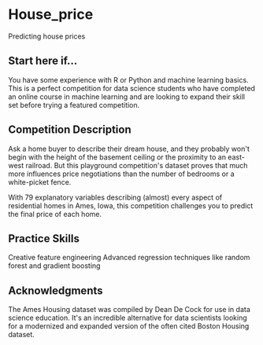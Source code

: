 # House_price

Predicting house prices 

## Start here if...

You have some experience with R or Python and machine learning basics. 
This is a perfect competition for data science students who have completed an online course in machine learning and are looking
to expand their skill set before trying a featured competition. 

## Competition Description


Ask a home buyer to describe their dream house,
and they probably won't begin with the height of the basement ceiling or the proximity to an east-west railroad.
But this playground competition's dataset proves that much more influences price negotiations
than the number of bedrooms or a white-picket fence.

With 79 explanatory variables describing (almost) every aspect of residential homes in Ames, Iowa, 
this competition challenges you to predict the final price of each home.

## Practice Skills

Creative feature engineering 
Advanced regression techniques like random forest and gradient boosting

## Acknowledgments

The Ames Housing dataset was compiled by Dean De Cock for use in data science education.
It's an incredible alternative for data scientists looking
for a modernized and expanded version of the often cited Boston Housing dataset. 
